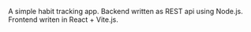 A simple habit tracking app. 
Backend written as REST api using Node.js. 
Frontend writen in React + Vite.js.
